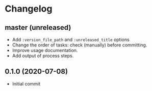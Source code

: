 # Changelog

## master (unreleased)

*   Add `:version_file_path` and `:unreleased_title` options
*   Change the order of tasks: check (manually) before committing.
*   Improve usage documentation.
*   Add output of process steps.

## 0.1.0 (2020-07-08)

*   Initial commit
